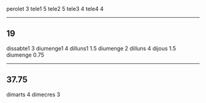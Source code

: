 perolet 3
tele1 5
tele2 5
tele3 4
tele4 4

----
19
----

dissabte1 3
diumenge1 4
dilluns1 1.5
diumenge 2
dilluns 4
dijous 1.5
diumenge 0.75

----
37.75
----

dimarts 4
dimecres 3
